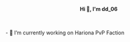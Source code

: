 

<!--
**dd060606/dd060606** is a ✨ _special_ ✨ repository because its `README.md` (this file) appears on your GitHub profile.

Here are some ideas to get you started:
--!>
<p align="center">
  <b>Hi 👋, I'm dd_06</b><br>
  <br><br>
</p>
- 🔭 I’m currently working on Hariona PvP Faction

